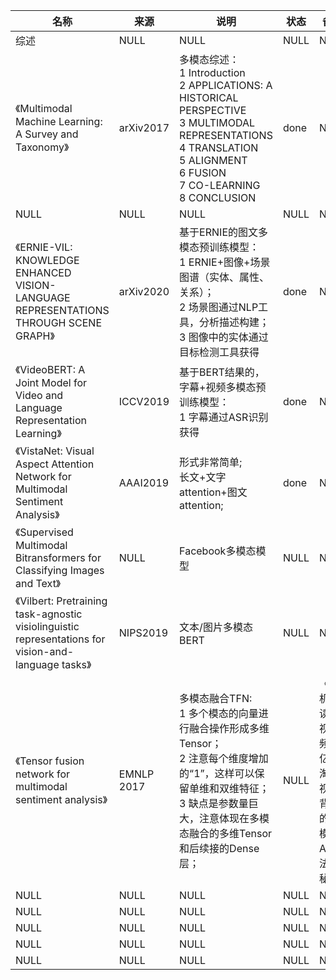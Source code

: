 |名称  |  来源   | 说明  |状态   | 备注  |
|  ----  | ----  |----  | ----  |----  |
| 综述  | NULL |NULL |NULL |NULL |
| 《Multimodal Machine Learning: A Survey and Taxonomy》  | arXiv2017 |多模态综述：<br/>1 Introduction<br/>2 APPLICATIONS: A HISTORICAL PERSPECTIVE<br/>3 MULTIMODAL REPRESENTATIONS<br/>4 TRANSLATION<br/>5 ALIGNMENT<br/>6 FUSION<br/>7 CO-LEARNING<br/>8 CONCLUSION |done |NULL |
| NULL  | NULL |NULL |NULL |NULL |
| 《ERNIE-VIL: KNOWLEDGE ENHANCED VISION-LANGUAGE REPRESENTATIONS THROUGH SCENE GRAPH》| arXiv2020|基于ERNIE的图文多模态预训练模型：<br/>1 ERNIE+图像+场景图谱（实体、属性、关系）；<br/>2 场景图通过NLP工具，分析描述构建；<br/>3 图像中的实体通过目标检测工具获得|done|NULL |
| 《VideoBERT: A Joint Model for Video and Language Representation Learning》| ICCV2019|基于BERT结果的，字幕+视频多模态预训练模型：<br/> 1 字幕通过ASR识别获得|done|NULL |
| 《VistaNet: Visual Aspect Attention Network for Multimodal Sentiment Analysis》  | AAAI2019 |形式非常简单;<br/>长文+文字attention+图文attention; |done |NULL |
| 《Supervised Multimodal Bitransformers for Classifying Images and Text》  | NULL |Facebook多模态模型 |NULL |NULL |
| 《Vilbert: Pretraining task-agnostic visiolinguistic representations for vision-and-language tasks》  | NIPS2019 |文本/图片多模态BERT |NULL |NULL |
| 《Tensor fusion network for multimodal sentiment analysis》| EMNLP 2017|多模态融合TFN:<br/>1 多个模态的向量进行融合操作形成多维Tensor；<br/>2 注意每个维度增加的“1”，这样可以保留单维和双维特征；<br/>3 缺点是参数量巨大，注意体现在多模态融合的多维Tensor和后续接的Dense层；|NULL |《让机器读懂视频：亿级淘宝视频背后的多模态AI算法揭秘》|| 《Efficient Low-rank Multimodal Fusion with Modality-Specific Factors》| ACL 2018|多模态融合LMF:<br/>1 对TFN的优化；<br/>2 注意是对多模态融合Tensor和Dense参数进行分解，进而减少参数量和计算量；|NULL |《让机器读懂视频：亿级淘宝视频背后的多模态AI算法揭秘》|
| NULL  | NULL |NULL |NULL |NULL |
| NULL  | NULL |NULL |NULL |NULL |
| NULL  | NULL |NULL |NULL |NULL |
| NULL  | NULL |NULL |NULL |NULL |
| NULL  | NULL |NULL |NULL |NULL |
